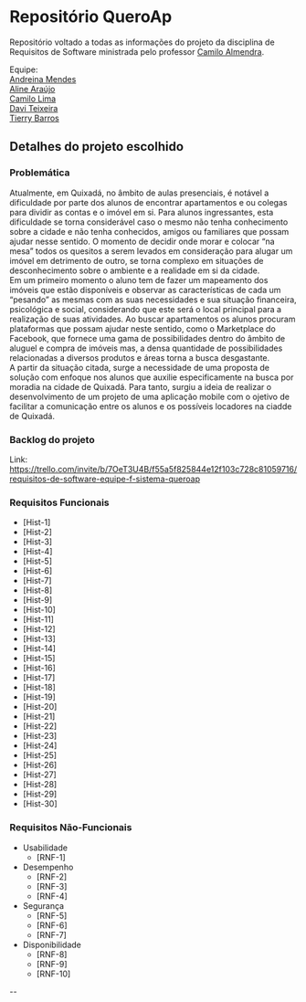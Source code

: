 # Repositório QueroAp

Repositório voltado a todas as informações do projeto da disciplina de Requisitos de Software ministrada pelo professor [Camilo Almendra](https://github.com/ccalmendra).

Equipe:  
[Andreina Mendes](https://github.com/andreinamendes)  
[Aline Araújo](https://github.com/alinearaujo-ti)  
[Camilo Lima](https://github.com/camilolima1)  
[Davi Teixeira](https://github.com/daviteixeira-btm)  
[Tierry Barros](https://github.com/TierryBr)

## Detalhes do projeto escolhido

### Problemática

Atualmente, em Quixadá, no âmbito de aulas presenciais, é notável a dificuldade por parte dos alunos de encontrar apartamentos e ou colegas para dividir as contas e o imóvel em si. Para alunos ingressantes, esta dificuldade se torna considerável caso o mesmo não tenha conhecimento sobre a cidade e não tenha conhecidos, amigos ou familiares que possam ajudar nesse sentido. O momento de decidir onde morar e colocar “na mesa” todos os quesitos a serem levados em consideração para alugar um imóvel em detrimento de outro, se torna complexo em situações de desconhecimento sobre o ambiente e a realidade em si da cidade.  
Em um primeiro momento o aluno tem de fazer um mapeamento dos imóveis que estão disponíveis e observar as características de cada um “pesando” as mesmas com as suas necessidades e sua situação financeira, psicológica e social, considerando que este será o local principal para a realização de suas atividades. Ao buscar apartamentos os alunos procuram plataformas que possam ajudar neste sentido, como o Marketplace do Facebook, que fornece uma gama de possibilidades dentro do âmbito de aluguel e compra de imóveis mas, a densa quantidade de possibilidades relacionadas a diversos produtos e áreas torna a busca desgastante.  
A partir da situação citada, surge a necessidade de uma proposta de solução com enfoque nos alunos que auxilie especificamente na busca por moradia na cidade de Quixadá. Para tanto, surgiu a ideia de realizar o desenvolvimento de um projeto de uma aplicação mobile com o ojetivo de facilitar a comunicação entre os alunos e os possíveis locadores na ciadde de Quixadá.  

### Backlog do projeto

Link: <https://trello.com/invite/b/7OeT3U4B/f55a5f825844e12f103c728c81059716/requisitos-de-software-equipe-f-sistema-queroap>

### Requisitos Funcionais

- [Hist-1] 
- [Hist-2] 
- [Hist-3] 
- [Hist-4] 
- [Hist-5] 
- [Hist-6] 
- [Hist-7] 
- [Hist-8] 
- [Hist-9] 
- [Hist-10] 
- [Hist-11] 
- [Hist-12] 
- [Hist-13] 
- [Hist-14] 
- [Hist-15] 
- [Hist-16] 
- [Hist-17] 
- [Hist-18] 
- [Hist-19] 
- [Hist-20] 
- [Hist-21] 
- [Hist-22] 
- [Hist-23] 
- [Hist-24] 
- [Hist-25] 
- [Hist-26] 
- [Hist-27] 
- [Hist-28] 
- [Hist-29] 
- [Hist-30] 

### Requisitos Não-Funcionais

- Usabilidade
  - [RNF-1] 
- Desempenho
  - [RNF-2] 
  - [RNF-3] 
  - [RNF-4] 
- Segurança
  - [RNF-5] 
  - [RNF-6] 
  - [RNF-7] 
- Disponibilidade
  - [RNF-8] 
  - [RNF-9] 
  - [RNF-10] 

--
